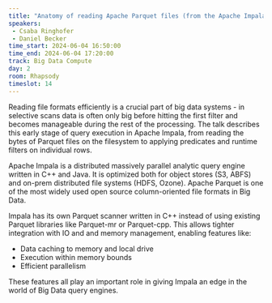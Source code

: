 ```yaml
---
title: "Anatomy of reading Apache Parquet files (from the Apache Impala perspective)"
speakers:
 - Csaba Ringhofer
 - Daniel Becker
time_start: 2024-06-04 16:50:00
time_end: 2024-06-04 17:20:00
track: Big Data Compute
day: 2
room: Rhapsody
timeslot: 14
---
```


Reading file formats efficiently is a crucial part of big data systems - in selective scans data is often only big before hitting the first filter and becomes manageable during the rest of the processing. The talk describes this early stage of query execution in Apache Impala, from reading the bytes of Parquet files on the filesystem to applying predicates and runtime filters on individual rows.

Apache Impala is a distributed massively parallel analytic query engine written in C++ and Java. It is optimized both for object stores (S3, ABFS) and on-prem distributed file systems (HDFS, Ozone). Apache Parquet is one of the most widely used open source column-oriented file formats in Big Data.

Impala has its own Parquet scanner written in C++ instead of using existing Parquet libraries like Parquet-mr or Parquet-cpp. This allows tighter integration with IO and and memory management, enabling features like:
- Data caching to memory and local drive
- Execution within memory bounds
- Efficient parallelism

These features all play an important role in giving Impala an edge in the world of Big Data query engines.